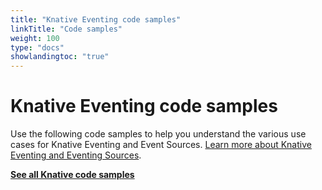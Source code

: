 ```yaml
---
title: "Knative Eventing code samples"
linkTitle: "Code samples"
weight: 100
type: "docs"
showlandingtoc: "true"
---
```


# Knative Eventing code samples

Use the following code samples to help you understand the various use cases for
Knative Eventing and Event Sources.
[Learn more about Knative Eventing and Eventing Sources](../).

[**See all Knative code samples**](../../samples.md)
